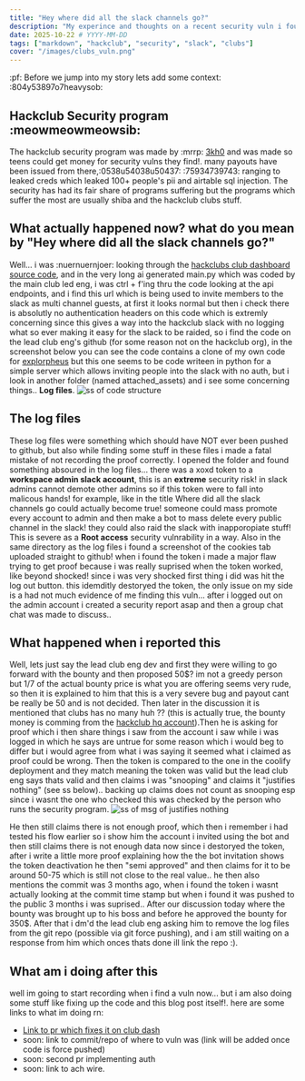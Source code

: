 ```yaml
---
title: "Hey where did all the slack channels go?"
description: "My experince and thoughts on a recent security vuln i found which allowed you to gain slack workspace admin (bypass's 2fa)"
date: 2025-10-22 # YYYY-MM-DD
tags: ["markdown", "hackclub", "security", "slack", "clubs"]
cover: "/images/clubs_vuln.png"
---
```


:pf: Before we jump into my story lets add some context: :804y53897o7heavysob:

## Hackclub Security program :meowmeowmeowsib:

The hackclub security program was made by :mrrp: [3kh0](https://3kh0.net) and was made so teens could get money for security vulns they find!. many payouts have been issued from there,:0538u54038u50437:
:75934739743: ranging to leaked creds which leaked 100+ people's pii and airtable sql injection. The security has had its fair share of programs suffering but the programs which suffer the most are usually shiba and the hackclub clubs stuff.

## What actually happened now? what do you mean by "Hey where did all the slack channels go?"

Well... i was :nuernuernjoer: looking through the [hackclubs club dashboard source code](https://github.com/hackclub/club-dashboard), and in the very long ai generated main.py which was coded by the main club led eng, i was ctrl + f'ing thru the code looking at the api endpoints, and i find this url which is being used to invite members to the slack as multi channel guests, at first it looks normal but then i check there is absolutly no authentication headers on this code which is extremly concerning since this gives a way into the hackclub slack with no logging what so ever making it easy for the slack to be raided, so i find the code on the lead club eng's github (for some reason not on the hackclub org), in the screenshot below you can see the code contains a clone of my own code for [explorpheus](https://github.com/hackclub/explorpheus) but this one seems to be code writeen in python for a simple server which allows inviting people into the slack with no auth, but i look in another folder (named attached_assets) and i see some concerning things.. **Log files**.
![ss of code structure](./ss_of_stuff.png)

## The log files

These log files were something which should have NOT ever been pushed to github, but also while finding some stuff in these files i made a fatal mistake of not recording the proof correctly. I opened the folder and found something absoured in the log files... there was a xoxd token to a **workspace admin slack account**, this is an **extreme** security risk! in slack admins cannot demote other admins so if this token were to fall into malicous hands! for example, like in the title Where did all the slack channels go could actually become true! someone could mass promote every account to admin and then make a bot to mass delete every public channel in the slack! they could also raid the slack with inapporopiate stuff! This is severe as a **Root access** security vulnrability in a way. Also in the same directory as the log files i found a screenshot of the cookies tab uploaded straight to github! when i found the token i made a major flaw trying to get proof because i was really suprised when the token worked, like beyond shocked! since i was very shocked first thing i did was hit the log out button. this idemditly destoryed the token, the only issue on my side is a had not much evidence of me finding this vuln... after i logged out on the admin account i created a security report asap and then a group chat chat was made to discuss..

## What happened when i reported this

Well, lets just say the lead club eng dev and first they were willing to go forward with the bounty and then proposed 50$? im not a greedy person but 1/7 of the actual bounty price is what you are offering seems very rude, so then it is explained to him that this is a very severe bug and payout cant be really be 50 and is not decided. Then later in the discussion it is mentioned that clubs has no many huh ?? (this is actually true, the bounty money is comming from the [hackclub hq account](https://hcb.hackclub.com/hq)).Then he is asking for proof which i then share things i saw from the account i saw while i was logged in which he says are untrue for some reason which i would beg to differ but i would agree from what i was saying it seemed what i claimed as proof could be wrong. Then the token is compared to the one in the coolify deployment and they match meaning the token was valid but the lead club eng says thats valid and then claims i was "snooping" and claims it "justifies nothing" (see ss below).. backing up claims does not count as snooping esp since i wasnt the one who checked this was checked by the person who runs the security program.
![ss of msg of justifies nothing]()

He then still claims there is not enough proof, which then i remember i had tested his flow earlier so i show him the account i invited using the bot and then still claims there is not enough data now since i destoryed the token, after i write a little more proof explaining how the the bot invitation shows the token deactivation he then "semi approved" and then claims for it to be around 50-75 which is still not close to the real value.. he then also mentions the commit was 3 months ago, when i found the token i wasnt actually looking at the commit time stamp but when i found it was pushed to the public 3 months i was suprised.. After our discussion today where the bounty was brought up to his boss and before he approved the bounty for 350$. After that i dm'd the lead club eng asking him to remove the log files from the git repo (possible via git force pushing), and i am still waiting on a response from him which onces thats done ill link the repo :).

## What am i doing after this

well im going to start recording when i find a vuln now...
but i am also doing some stuff like fixing up the code and this blog post itself!.
here are some links to what im doing rn:

- [Link to pr which fixes it on club dash](https://github.com/hackclub/club-dashboard/pull/100)
- soon: link to commit/repo of where to vuln was (link will be added once code is force pushed)
- soon: second pr implementing auth
- soon: link to ach wire.

